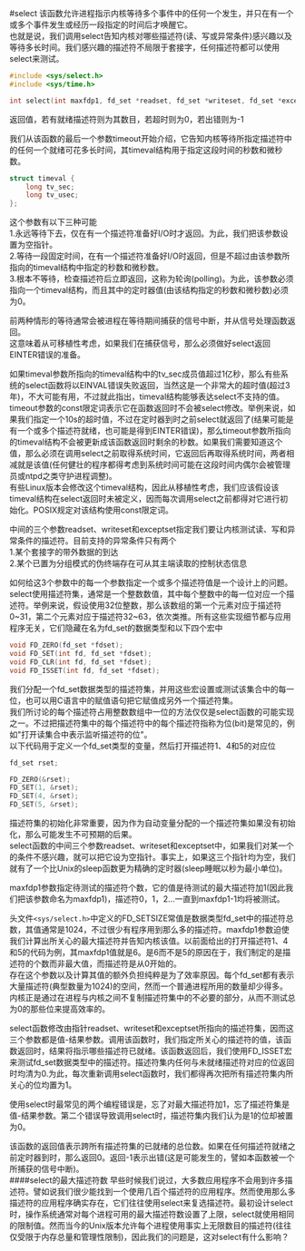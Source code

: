#select
该函数允许进程指示内核等待多个事件中的任何一个发生，并只在有一个或多个事件发生或经历一段指定的时间后才唤醒它。         
也就是说，我们调用select告知内核对哪些描述符(读、写或异常条件)感兴趣以及等待多长时间。我们感兴趣的描述符不局限于套接字，任何描述符都可以使用select来测试。           
```c
#include <sys/select.h>
#include <sys/time.h>

int select(int maxfdp1, fd_set *readset, fd_set *writeset, fd_set *exceptset, const struct timeval *timeout);
```
返回值，若有就绪描述符则为其数目，若超时则为0，若出错则为-1              

我们从该函数的最后一个参数timeout开始介绍，它告知内核等待所指定描述符中的任何一个就绪可花多长时间，其timeval结构用于指定这段时间的秒数和微秒数。           
```c
struct timeval {
	long tv_sec;
	long tv_usec;
};
```
这个参数有以下三种可能              
1.永远等待下去，仅在有一个描述符准备好I/O时才返回。为此，我们把该参数设置为空指针。          
2.等待一段固定时间，在有一个描述符准备好I/O时返回，但是不超过由该参数所指向的timeval结构中指定的秒数和微秒数。         
3.根本不等待，检查描述符后立即返回，这称为轮询(polling)。为此，该参数必须指向一个timeval结构，而且其中的定时器值(由该结构指定的秒数和微秒数)必须为0。          

前两种情形的等待通常会被进程在等待期间捕获的信号中断，并从信号处理函数返回。             
这意味着从可移植性考虑，如果我们在捕获信号，那么必须做好select返回EINTER错误的准备。               

如果timeval参数所指向的timeval结构中的tv_sec成员值超过1亿秒，那么有些系统的select函数将以EINVAL错误失败返回，当然这是一个非常大的超时值(超过3年)，不大可能有用，不过就此指出，timeval结构能够表达select不支持的值。          
timeout参数的const限定词表示它在函数返回时不会被select修改。举例来说，如果我们指定一个10s的超时值，不过在定时器到时之前select就返回了(结果可能是有一个或多个描述符就绪，也可能是得到EINTER错误)，那么timeout参数所指向的timeval结构不会被更新成该函数返回时剩余的秒数。如果我们需要知道这个值，那么必须在调用select之前取得系统时间，它返回后再取得系统时间，两者相减就是该值(任何健壮的程序都得考虑到系统时间可能在这段时间内偶尔会被管理员或ntpd之类守护进程调整)。              
有些Linux版本会修改这个timeval结构，因此从移植性考虑，我们应该假设该timeval结构在select返回时未被定义，因而每次调用select之前都得对它进行初始化。POSIX规定对该结构使用const限定词。             

中间的三个参数readset、writeset和exceptset指定我们要让内核测试读、写和异常条件的描述符。目前支持的异常条件只有两个              
1.某个套接字的带外数据的到达             
2.某个已置为分组模式的伪终端存在可从其主端读取的控制状态信息                

如何给这3个参数中的每一个参数指定一个或多个描述符值是一个设计上的问题。select使用描述符集，通常是一个整数数值，其中每个整数中的每一位对应一个描述符。举例来说，假设使用32位整数，那么该数组的第一个元素对应于描述符0~31，第二个元素对应于描述符32~63，依次类推。所有这些实现细节都与应用程序无关，它们隐藏在名为fd_set的数据类型和以下四个宏中
```c
void FD_ZERO(fd_set *fdset);
void FD_SET(int fd, fd_set *fdset);
void FD_CLR(int fd, fd_set *fdset);
void FD_ISSET(int fd, fd_set *fdset);
```
我们分配一个fd_set数据类型的描述符集，并用这些宏设置或测试该集合中的每一位，也可以用C语言中的赋值语句把它赋值成另外一个描述符集。           
我们所讨论的每个描述符占用整数数组中一位的方法仅仅是select函数的可能实现之一。不过把描述符集中的每个描述符中的每个描述符指称为位(bit)是常见的，例如"打开读集合中表示监听描述符的位"。               
以下代码用于定义一个fd_set类型的变量，然后打开描述符1、4和5的对应位
```c
fd_set rset;

FD_ZERO(&rset);
FD_SET(1, &rset);
FD_SET(4, &rset);
FD_SET(5, &rset);
```
描述符集的初始化非常重要，因为作为自动变量分配的一个描述符集如果没有初始化，那么可能发生不可预期的后果。           
select函数的中间三个参数readset、writeset和exceptset中，如果我们对某一个的条件不感兴趣，就可以把它设为空指针。事实上，如果这三个指针均为空，我们就有了一个比Unix的sleep函数更为精确的定时器(sleep睡眠以秒为最小单位)。      

maxfdp1参数指定待测试的描述符个数，它的值是待测试的最大描述符加1(因此我们把该参数命名为maxfdp1)，描述符0，1，2...一直到maxfdp1-1均将被测试。             

头文件`<sys/select.h>`中定义的FD_SETSIZE常值是数据类型fd_set中的描述符总数，其值通常是1024，不过很少有程序用到那么多的描述符。maxfdp1参数迫使我们计算出所关心的最大描述符并告知内核该值。以前面给出的打开描述符1、4和5的代码为例，其maxfdp1值就是6。是6而不是5的原因在于，我们制定的是描述符的个数而非最大值，而描述符是从0开始的。           
存在这个参数以及计算其值的额外负担纯粹是为了效率原因。每个fd_set都有表示大量描述符(典型数量为1024)的空间，然而一个普通进程所用的数量却少得多。内核正是通过在进程与内核之间不复制描述符集中的不必要的部分，从而不测试总为0的那些位来提高效率的。              

select函数修改由指针readset、writeset和exceptset所指向的描述符集，因而这三个参数都是值-结果参数。调用该函数时，我们指定所关心的描述符的值，该函数返回时，结果将指示哪些描述符已就绪。该函数返回后，我们使用FD_ISSET宏来测试fd_set数据类型中的描述符。描述符集内任何与未就绪描述符对应的位返回时均清为0.为此，每次重新调用select函数时，我们都得再次把所有描述符集内所关心的位均置为1。         

使用select时最常见的两个编程错误是，忘了对最大描述符加1，忘了描述符集是值-结果参数。第二个错误导致调用select时，描述符集内我们认为是1的位却被置为0。             

该函数的返回值表示跨所有描述符集的已就绪的总位数。如果在任何描述符就绪之前定时器到时，那么返回0。返回-1表示出错(这是可能发生的，譬如本函数被一个所捕获的信号中断)。           
####select的最大描述符数
早些时候我们说过，大多数应用程序不会用到许多描述符。譬如说我们很少能找到一个使用几百个描述符的应用程序。然而使用那么多描述符的应用程序确实存在，它们往往使用select来复选描述符。最初设计select时，操作系统通常对每个进程可用的最大描述符数设置了上限，select就使用相同的限制值。然而当今的Unix版本允许每个进程使用事实上无限数目的描述符(往往仅受限于内存总量和管理性限制)，因此我们的问题是，这对select有什么影响？             



